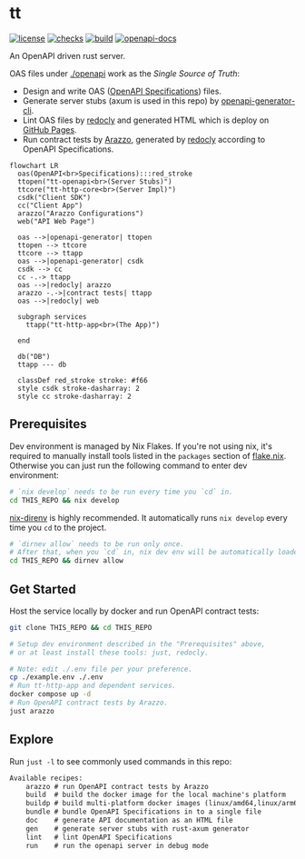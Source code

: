 # tt

[![license](https://img.shields.io/github/license/whisperpine/tt)](https://github.com/whisperpine/tt/blob/main/LICENSE)
[![checks](https://img.shields.io/github/actions/workflow/status/whisperpine/tt/checks.yml?logo=github&label=checks)](https://github.com/whisperpine/tt/actions/workflows/checks.yml)
[![build](https://img.shields.io/github/actions/workflow/status/whisperpine/tt/build.yml?logo=github&label=build)](https://github.com/whisperpine/tt/actions/workflows/build.yml)
[![openapi-docs](https://img.shields.io/github/deployments/whisperpine/tt/openapi-docs?label=openapi-docs)](https://github.com/whisperpine/tt/deployments/openapi-docs)

An OpenAPI driven rust server.

OAS files under [./openapi](./openapi/) work as the *Single Source of Truth*:

- Design and write OAS ([OpenAPI Specifications](https://www.openapis.org/)) files.
- Generate server stubs (axum is used in this repo) by [openapi-generator-cli](https://github.com/OpenAPITools/openapi-generator).
- Lint OAS files by [redocly](https://github.com/Redocly/redocly-cli)
  and generated HTML which is deploy on [GitHub Pages](https://whisperpine.github.io/tt/).
- Run contract tests by [Arazzo](https://www.openapis.org/arazzo-specification),
  generated by [redocly](https://github.com/Redocly/redocly-cli)
  according to OpenAPI Specifications.

```mermaid
flowchart LR
  oas(OpenAPI<br>Specifications):::red_stroke
  ttopen("tt-openapi<br>(Server Stubs)")
  ttcore("tt-http-core<br>(Server Impl)")
  csdk("Client SDK")
  cc("Client App")
  arazzo("Arazzo Configurations")
  web("API Web Page")

  oas -->|openapi-generator| ttopen
  ttopen --> ttcore
  ttcore --> ttapp
  oas -->|openapi-generator| csdk
  csdk --> cc
  cc -.-> ttapp
  oas -->|redocly| arazzo
  arazzo -.->|contract tests| ttapp
  oas -->|redocly| web

  subgraph services
    ttapp("tt-http-app<br>(The App)")

  end

  db("DB")
  ttapp --- db

  classDef red_stroke stroke: #f66
  style csdk stroke-dasharray: 2
  style cc stroke-dasharray: 2
```

## Prerequisites

Dev environment is managed by Nix Flakes.
If you're not using nix, it's required to manually install tools listed in the
`packages` section of [flake.nix](./flake.nix).
Otherwise you can just run the following command to enter dev environment:

```sh
# `nix develop` needs to be run every time you `cd` in.
cd THIS_REPO && nix develop
```

[nix-direnv](https://github.com/nix-community/nix-direnv)
is highly recommended.
It automatically runs `nix develop` every
time you `cd` to the project.

```sh
# `dirnev allow` needs to be run only once.
# After that, when you `cd` in, nix dev env will be automatically loaded.
cd THIS_REPO && dirnev allow
```

## Get Started

Host the service locally by docker and run OpenAPI contract tests:

```sh
git clone THIS_REPO && cd THIS_REPO

# Setup dev environment described in the "Prerequisites" above,
# or at least install these tools: just, redocly.

# Note: edit ./.env file per your preference.
cp ./example.env ./.env
# Run tt-http-app and dependent services.
docker compose up -d
# Run OpenAPI contract tests by Arazzo.
just arazzo
```

## Explore

Run `just -l` to see commonly used commands in this repo:

```txt
Available recipes:
    arazzo # run OpenAPI contract tests by Arazzo
    build  # build the docker image for the local machine's platform
    buildp # build multi-platform docker images (linux/amd64,linux/arm64)
    bundle # bundle OpenAPI Specifications in to a single file
    doc    # generate API documentation as an HTML file
    gen    # generate server stubs with rust-axum generator
    lint   # lint OpenAPI Specifications
    run    # run the openapi server in debug mode
```

